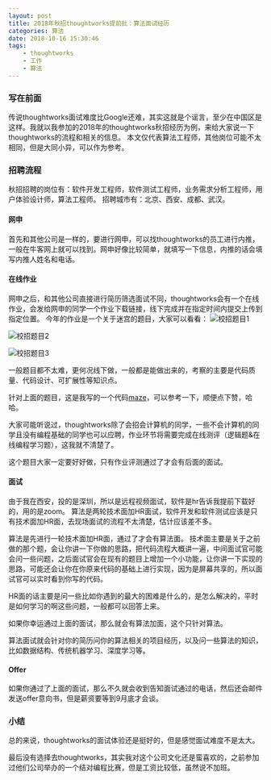 ```yaml
---
layout: post
title: 2018年秋招thoughtworks提前批：算法面试经历
categories: 算法
date: 2018-10-16 15:30:46
tags:
    - thoughtworks
    - 工作
    - 算法
---
```

### 写在前面
传说thoughtworks面试难度比Google还难，其实这就是个谣言，至少在中国区是这样。我就以我参加的2018年的thoughtworks秋招经历为例，来给大家说一下thoughtworks的流程和相关的信息。
本文仅代表算法工程师，其他岗位可能不太相同，但是大同小异，可以作为参考。

### 招聘流程
秋招招聘的岗位有：软件开发工程师，软件测试工程师，业务需求分析工程师，用户体验设计师，算法工程师。
招聘城市有：北京、西安、成都、武汉。
<!--more-->
#### 网申
首先和其他公司是一样的，要进行网申，可以找thoughtworks的员工进行内推，一般在牛客网上就可以找到。网申好像比较简单，就填写一下信息，内推的话会填写内推人姓名和电话。

#### 在线作业
网申之后，和其他公司直接进行简历筛选面试不同，thoughtworks会有一个在线作业，会发给网申的同学一个作业下载链接，线下完成并在指定时间内提交上传到指定位置。
今年的作业是一个关于迷宫的题目，大家可以看看：
![校招题目1](https://cutoutsy-blog-1253675385.cos.ap-chengdu.myqcloud.com/blog_thoughtworks_pic1.png)

![校招题目2](https://cutoutsy-blog-1253675385.cos.ap-chengdu.myqcloud.com/blog_thoughtworks_pic2.png)

![校招题目3](https://cutoutsy-blog-1253675385.cos.ap-chengdu.myqcloud.com/blog_thoughtworks_pic3.png)

一般题目都不太难，更何况线下做，一般都是能做出来的，考察的主要是代码质量、代码设计、可扩展性等知识点。

针对上面的题目，这是我写的一个代码[maze](https://github.com/cutoutsy/maze)，可以参考一下，顺便点下赞，哈哈。

大家可能听说过，thoughtworks除了会招会计算机的同学，一些不会计算机的同学且没有编程基础的同学也可以应聘，作业环节将需要完成在线测评（逻辑题&在线编程学习题），这我就不清楚了。

这个题目大家一定要好好做，只有作业评测通过了才会有后面的面试。

#### 面试
由于我在西安，投的是深圳，所以是远程视频面试，软件是hr告诉我提前下载好的，用的是zoom。
算法是两轮技术面加HR面试，软件开发和软件测试应该是只有技术面加HR面，去现场面试的流程不太清楚，估计应该差不多。

算法是先进行一轮技术面加HR面，通过了才会有算法面。
技术面主要是关于之前做的那个题，会让你讲一下你做的思路，把代码流程大概讲一遍，中间面试官可能会问一些问题，之后面试官会在现有的题目上增加一个小功能，让你讲一下实现的思路，可能还会让你在你原来代码的基础上进行实现，因为是屏幕共享的，所以面试官可以实时看到你写的代码。

HR面的话主要是问一些比如你遇到的最大的困难是什么的，是怎么解决的，平时是如何学习的啊这些问题，一般都可以回答上来。

如果你幸运通过上面的面试，那么就会有算法加面，这个只针对算法。

算法面试就会针对你的简历问你的算法相关的项目经历，以及问一些算法的知识，比如数据结构、传统机器学习、深度学习等。

#### Offer
如果你通过了上面的面试，那么不久就会收到告知面试通过的电话，然后还会邮件发送offer意向书，但是薪资要等到9月底才会谈。

### 小结
总的来说，thoughtworks的面试体验还是挺好的，但是感觉面试难度不是太大。

最后没有选择去thoughtworks，其实我对这个公司文化还是蛮喜欢的，之前参加过他们公司举办的一个结对编程比赛，但是工资比较低，虽然说不加班。